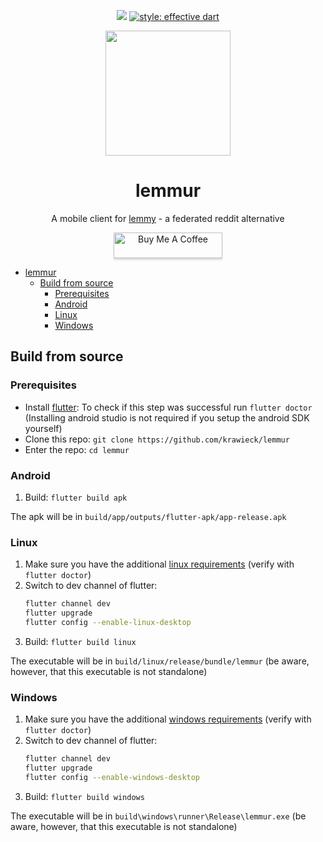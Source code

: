 <div align="center">

[![](https://github.com/krawieck/lemmur/workflows/ci/badge.svg)](https://github.com/krawieck/lemmur/actions)
[![style: effective dart](https://img.shields.io/badge/style-effective_dart-40c4ff.svg)](https://pub.dev/packages/effective_dart)

<img width=200px height=200px src="https://raw.githubusercontent.com/krawieck/lemmur/master/assets/readme_icon.svg"/>

# lemmur

A mobile client for [lemmy](https://github.com/LemmyNet/lemmy) - a federated reddit alternative

<a href="https://www.buymeacoffee.com/lemmur" target="_blank"><img src="https://www.buymeacoffee.com/assets/img/custom_images/orange_img.png" alt="Buy Me A Coffee" style="height: 41px !important;width: 174px !important;box-shadow: 0px 3px 2px 0px rgba(190, 190, 190, 0.5) !important;-webkit-box-shadow: 0px 3px 2px 0px rgba(190, 190, 190, 0.5) !important;" ></a>

</div>

- [lemmur](#lemmur)
  - [Build from source](#build-from-source)
    - [Prerequisites](#prerequisites)
    - [Android](#android)
    - [Linux](#linux)
    - [Windows](#windows)

## Build from source

### Prerequisites

- Install [flutter](https://flutter.dev/docs/get-started/install): To check if this step was successful run `flutter doctor` (Installing android studio is not required if you setup the android SDK yourself)
- Clone this repo: `git clone https://github.com/krawieck/lemmur`
- Enter the repo: `cd lemmur`

### Android

1. Build: `flutter build apk`

The apk will be in `build/app/outputs/flutter-apk/app-release.apk`

### Linux

1. Make sure you have the additional [linux requirements](https://flutter.dev/desktop#additional-linux-requirements) (verify with `flutter doctor`)
2. Switch to dev channel of flutter:
   ```sh
   flutter channel dev
   flutter upgrade
   flutter config --enable-linux-desktop
   ```
3. Build: `flutter build linux`

The executable will be in `build/linux/release/bundle/lemmur` (be aware, however, that this executable is not standalone)

### Windows

1. Make sure you have the additional [windows requirements](https://flutter.dev/desktop#additional-windows-requirements) (verify with `flutter doctor`)
2. Switch to dev channel of flutter:
   ```sh
   flutter channel dev
   flutter upgrade
   flutter config --enable-windows-desktop
   ```
3. Build: `flutter build windows`

The executable will be in `build\windows\runner\Release\lemmur.exe` (be aware, however, that this executable is not standalone)
